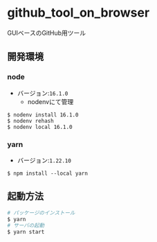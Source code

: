 # github_tool_on_browser
GUIベースのGitHub用ツール

## 開発環境
### node
- バージョン:`16.1.0`
   - nodenvにて管理

```
$ nodenv install 16.1.0
$ nodenv rehash
$ nodenv local 16.1.0
```

### yarn
- バージョン:`1.22.10`

```
$ npm install --local yarn
```

## 起動方法
```sh
# パッケージのインストール
$ yarn
# サーバの起動
$ yarn start
```
